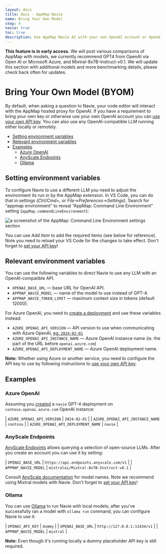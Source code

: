 ```yaml
---
layout: docs
title: Docs - AppMap Navie
name: Bring Your Own Model
step: 4
navie: true
toc: true
description: Use AppMap Navie AI with your own OpenAI account or OpenAI-comaptible LLM running either locally or remotely.
---
```

<p class="alert alert-info">
<b>This feature is in early access.</b> We will post various comparisons of AppMap with models, we currently recommend GPT4 from OpenAI via Open AI or Microsoft Azure, and Mixtral-8x7B-Instruct-v0.1.  We will update this section with additional models and more benchmarking details, please check back often for updates.
</p>

# Bring Your Own Model (BYOM)

By default, when asking a question to Navie, your code editor will interact with
the AppMap hosted proxy for OpenAI.  If you have a requirement to bring your own
key or otherwise use your own OpenAI account you can [use your own API 
key](/docs/navie/bring-your-own-key). You can also use any OpenAI-compatible LLM
running either locally or remotely. 


- [Setting environment variables](#setting-environment-variables)
- [Relevant environment variables](#relevant-environment-variables)
- [Examples](#examples)
  - [Azure OpenAI](#azure-openai)
  - [AnyScale Endpoints](#anyscale-endpoints)
  - [Ollama](#ollama)

## Setting environment variables

To configure Navie to use a different LLM you need to adjust the environment
its run in by the AppMap extension. In VS Code, you can do that in settings
(*Ctrl/Cmd+,* or *File*→*Preferences*→*Settings*). Search for “appmap
environment” to reveal “AppMap: Command Line Environment” setting
(`appMap.commandLineEnvironment`):

![a screenshot of the AppMap: Command Line Environment settings section](/assets/img/docs/navie-environment.png)

You can use *Add Item* to add the required items (see below for reference). Note
you need to reload your VS Code for the changes to take effect. Don't forget to
[set your API key](/docs/navie/bring-your-own-key)!

## Relevant environment variables

You can use the following variables to direct Navie to use any LLM with an OpenAI-compatible API.

* `OPENAI_BASE_URL` — base URL for OpenAI API.
* `APPMAP_NAVIE_MODEL` — name of the model to use instead of GPT-4.
* `APPMAP_NAVIE_TOKEN_LIMIT` — maximum context size in tokens (default 12000).

For Azure OpenAI, you need to [create a deployment](https://learn.microsoft.com/en-us/azure/ai-services/openai/how-to/create-resource) and use these variables instead:

* `AZURE_OPENAI_API_VERSION` — API version to use when communicating with Azure OpenAI, [eg. `2024-02-01`](https://learn.microsoft.com/en-us/azure/ai-services/openai/api-version-deprecation)
* `AZURE_OPENAI_API_INSTANCE_NAME` — Azure OpenAI instance name (ie. the part of the URL before `openai.azure.com`)
* `AZURE_OPENAI_API_DEPLOYMENT_NAME` — Azure OpenAI deployment name.

**Note:** Whether using Azure or another service, you need to configure the API key to
use by following instructions to [use your own API key](/docs/navie/bring-your-own-key).

## Examples

### Azure OpenAI

Assuming you [created](https://learn.microsoft.com/en-us/azure/ai-services/openai/how-to/create-resource) a `navie` GPT-4 deployment on `contoso.openai.azure.com` OpenAI instance:

| `AZURE_OPENAI_API_VERSION` | `2024-02-01` |
| `AZURE_OPENAI_API_INSTANCE_NAME` | `contoso` |
| `AZURE_OPENAI_API_DEPLOYMENT_NAME` | `navie` |

### AnyScale Endpoints

[AnyScale Endpoints](https://www.anyscale.com/endpoints) allows querying a
selection of open-source LLMs. After you create an account you can use it by
setting:

| `OPENAI_BASE_URL` | `https://api.endpoints.anyscale.com/v1` |
| `APPMAP_NAVIE_MODEL` | `mistralai/Mixtral-8x7B-Instruct-v0.1` |

Consult [AnyScale documentation](https://docs.endpoints.anyscale.com/) for model
names. Note we recommend using Mixtral models with Navie. Don't forget to [set
your API key](/docs/navie/bring-your-own-key)!

### Ollama

You can use [Ollama](https://ollama.com/) to run Navie with local models; after
you've successfully ran a model with `ollama run` command, you can configure
Navie to use it:

| `OPENAI_API_KEY` | `dummy` |
| `OPENAI_BASE_URL` | `http://127.0.0.1:11434/v1` |
| `APPMAP_NAVIE_MODEL` | `mixtral` |

**Note:** Even though it's running locally a dummy placeholder API key is still required.
